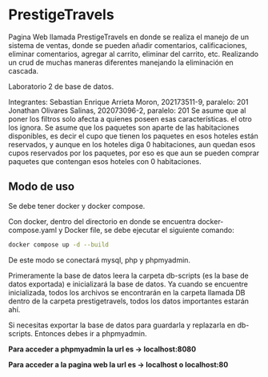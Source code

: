 # PrestigeTravels

Pagina Web llamada PrestigeTravels en donde se realiza el manejo de un sistema de ventas, donde se pueden añadir comentarios, calificaciones, eliminar comentarios, agregar al carrito, eliminar del carrito, etc. Realizando un crud de muchas maneras diferentes manejando la eliminación en cascada.

Laboratorio 2 de base de datos.

Integrantes: Sebastian Enrique Arrieta Moron, 202173511-9, paralelo: 201 Jonathan Olivares Salinas, 202073096-2, paralelo: 201
    Se asume que al poner los filtros solo afecta a quienes poseen esas características. el otro los ignora.
    Se asume que los paquetes son aparte de las habitaciones disponibles, es decir el cupo que tienen los paquetes en esos hoteles están reservados, y aunque en los hoteles diga 0 habitaciones, aun quedan esos cupos reservados por los paquetes, por eso es que aun se pueden comprar paquetes que contengan esos hoteles con 0 habitaciones.

## Modo de uso

Se debe tener docker y docker compose. 

Con docker, dentro del directorio en donde se encuentra docker-compose.yaml y Docker file, se debe ejecutar el siguiente comando:

```bash
docker compose up -d --build
```

De este modo se conectará mysql, php y phpmyadmin.

Primeramente la base de datos leera la carpeta db-scripts (es la base de datos exportada) e inicializará la base de datos. Ya cuando se encuentre inicializada, todos los archivos se encontrarán en la carpeta llamada DB dentro de la carpeta prestigetravels, todos los datos importantes estarán ahí. 

Si necesitas exportar la base de datos para guardarla y replazarla en db-scripts. Entonces debes ir a phpmyadmin.

**Para acceder a phpmyadmin la url es -> localhost:8080**

**Para acceder a la pagina web la url es -> localhost o localhost:80**



